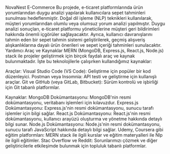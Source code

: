 NovaNest E-Commerce
Bu projede, e-ticaret platformlarında ürün yorumlarından duygu analizi yapılarak kullanıcılara sepet tahminleri sunulması hedeflenmiştir. Doğal dil işleme (NLP) teknikleri kullanılarak, müşteri yorumlarından olumlu veya olumsuz yorum analizi yapılmıştır. Duygu analizi sonuçları, e-ticaret platformu yöneticilerine müşteri geri bildirimleri hakkında önemli içgörüler sağlayacaktır. Ayrıca, kullanıcı davranışlarını tahmin eden bir sepet tahmin sistemi geliştirilerek, geçmiş alışveriş alışkanlıklarına dayalı ürün önerileri ve sepet içeriği tahminleri sunulacaktır.
Yardımcı Araç ve Kaynaklar
MERN (MongoDB, Express.js, React.js, Node.js) stack ile projeler geliştirmek için birçok faydalı araç ve kaynak bulunmaktadır. İşte bu teknolojilerle çalışırken kullandığımız kaynaklar:

Araçlar:
Visual Studio Code (VS Code): Geliştirme için popüler bir kod düzenleyici.
Postman veya Insomnia: API testi ve geliştirme için kullanışlı araçlar.
Git ve GitHub (veya GitLab, Bitbucket): Sürüm kontrolü ve işbirliği için Git tabanlı platformlar.

Kaynaklar:
MongoDB Dokümantasyonu: MongoDB'nin resmi dokümantasyonu, veritabanı işlemleri için kılavuzdur.
Express.js Dokümantasyonu: Express.js'nin resmi dokümantasyonu, sunucu tarafı işlemler için bilgi sağlar.
React.js Dokümantasyonu: React.js'nin resmi dokümantasyonu, kullanıcı arayüzü oluşturma ve yönetme hakkında detaylı bilgi sunar.
Node.js Dokümantasyonu: Node.js'nin resmi dokümantasyonu, sunucu tarafı JavaScript hakkında detaylı bilgi sağlar.
Udemy, Coursera gibi eğitim platformları: MERN stack ile ilgili kurslar ve eğitim materyalleri ile Nlp ile ilgili eğitimler.
Stac Overflow ve Reddit: Sorunlarımızı çözmek ve diğer geliştiricilerle etkileşimde bulunmak için topluluk tabanlı platformlar.


